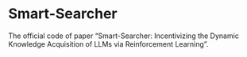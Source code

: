 # Smart-Searcher

The official code of paper “Smart-Searcher: Incentivizing the Dynamic Knowledge Acquisition of LLMs via Reinforcement Learning”.

